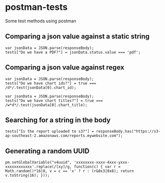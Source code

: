 # postman-tests
Some test methods using postman

## Comparing a json value against a static string

```
var jsonData = JSON.parse(responseBody);
tests["Do we have a PDF?"] = jsonData.status.value === 'pdf';
```

## Comparing a json value against regex

```
var jsonData = JSON.parse(responseBody);
tests["Do we have chart ids?"] = true === /d*/.test(jsonData[0].chart_id);
```

```
var jsonData = JSON.parse(responseBody);
tests["Do we have chart titles?"] = true === /w*d*/.test(jsonData[0].chart_title);
```
## Searching for a string in the body

```
tests["Is the report uploaded to s3?"] = responseBody.has("https://s3-ap-southeast-2.amazonaws.com/reports.mywebsite.com");
```

## Generating a random UUID

```
pm.setGlobalVariable("v4uuid", 'xxxxxxxx-xxxx-4xxx-yxxx-xxxxxxxxxxxx'.replace(/[xy]/g, function(c) { var r = Math.random()*16|0, v = c == 'x' ? r : (r&0x3|0x8); return v.toString(16); }));
```
